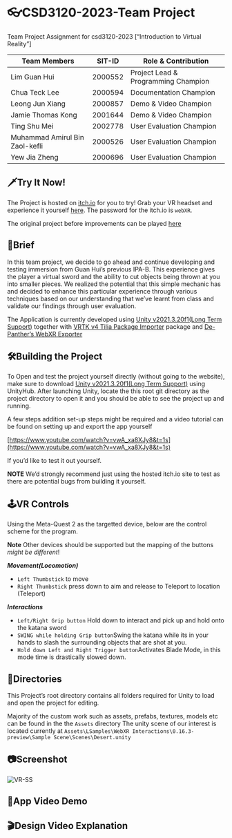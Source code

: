 # 👓CSD3120-2023-Team Project

Team Project Assignment for csd3120-2023 [“Introduction to Virtual Reality”]

| Team Members | SIT-ID | Role & Contribution |
| --- | --- | --- |
| Lim Guan Hui | 2000552 | Project Lead & Programming Champion |
| Chua Teck Lee | 2000594 | Documentation Champion |
| Leong Jun Xiang | 2000857 | Demo & Video Champion |
| Jamie Thomas Kong | 2001644 | Demo & Video Champion |
| Ting Shu Mei | 2002778 | User Evaluation Champion |
| Muhammad Amirul Bin Zaol-kefli | 2000526 | User Evaluation Champion |
| Yew Jia Zheng | 2000696 | User Evaluation Champion |

## 🗡️Try It Now!

The Project is hosted on [itch.io](http://itch.io) for you to try! Grab your VR headset and experience it yourself [here](https://coltcustom.itch.io/webxr-game). 
The password for the itch.io is ```webXR```.

The original project before improvements can be played [here](https://guanhuilim.github.io/csd3120-TeamProject/)

## 📃Brief

In this team project, we decide to go ahead and continue developing and testing immersion from Guan Hui’s previous IPA-B. This experience gives the player a virtual sword and the ability to cut objects being thrown at you into smaller pieces. We realized the potential that this simple mechanic has and decided to enhance this particular experience through various techniques based on our understanding that we’ve learnt from class and validate our findings through user evaluation.

The Application is currently developed using [Unity v2021.3.20f1(Long Term Support)](https://unity.com/releases/editor/whats-new/2021.3.20) together with [VRTK v4 Tilia Package Importer](https://assetstore.unity.com/packages/tools/utilities/vrtk-v4-tilia-package-importer-214936) package and [De-Panther’s WebXR Exporter](https://github.com/De-Panther/unity-webxr-export)

## 🛠️Building the Project

To Open and test the project yourself directly (without going to the website), make sure to download [Unity v2021.3.20f1(Long Term Support)](https://unity.com/releases/editor/whats-new/2021.3.20) using UnityHub. After launching Unity, locate the this root git directory as the project directory to open it and you should be able to see the project up and running.

A few steps addition set-up steps might be required and a video tutorial can be found on setting up and export the app yourself

[https://www.youtube.com/watch?v=vwA_xa8XJy8&t=1s](https://www.youtube.com/watch?v=vwA_xa8XJy8&t=1s)

If you’d like to test it out yourself.

**NOTE** We’d strongly recommend just using the hosted itch.io site to test as there are potential bugs from building it yourself.

## 🕹️VR Controls

Using the Meta-Quest 2 as the targetted device, below are the control scheme for the program.

**Note** Other devices should be supported but the mapping of the buttons *might be different*!

***Movement(Locomotion)*** 
- `Left Thumbstick` to move 
- `Right Thumbstick` press down to aim and release to Teleport to location (Teleport)

***Interactions*** 
- `Left/Right Grip button` Hold down to interact and pick up and hold onto the katana sword 
- `SWING while holding Grip button`Swing the katana while its in your hands to slash the surrounding objects that are shot at you. 
- `Hold down Left and Right Trigger button`Activates Blade Mode, in this mode time is drastically slowed down.

## 📁Directories

This Project’s root directory contains all folders required for Unity to load and open the project for editing.

Majority of the custom work such as assets, prefabs, textures, models etc can be found in the the `Assets` directory The unity scene of our interest is located currently at `Assets\LSamples\WebXR Interactions\0.16.3-preview\Sample Scene\Scenes\Desert.unity`

## 📷Screenshot
![VR-SS](https://user-images.githubusercontent.com/10570064/229445612-bec5733a-69de-4bc2-83be-2aa0ed525fc7.png)

## 🎥App Video Demo

## 🎬Design Video Explanation
